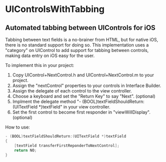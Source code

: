 UIControlsWithTabbing
=====================

Automated tabbing between UIControls for iOS
--------------------------------------------

Tabbing between text fields is a no-brainer from HTML, but for native iOS, there is no standard support for doing so. This implementation uses a "category" on UIControl to add support for tabbing between controls, making data entry on iOS easy for the user.

To implement this in your project:

1. Copy UIControl+NextControl.h and UIControl+NextControl.m to your project.
2. Assign the "nextControl" properties to your controls in Interface Builder.
3. Assign the delegate of each control to the view controller.
4. Choose a keyboard and set the "Return Key" to say "Next". (optional)
5. Implment the delegate method "- (BOOL)textFieldShouldReturn:(UITextField *)textField" in your view controller.
6. Set the first control to become first responder in "viewWillDisplay". (optional)

How to use:

```objectivec
- (BOOL)textFieldShouldReturn:(UITextField *)textField
{
    [textField transferFirstReponderToNextControl];
    return NO;
}
```
